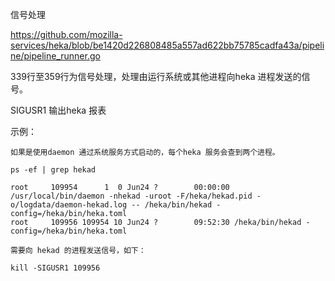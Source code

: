 


信号处理

https://github.com/mozilla-services/heka/blob/be1420d226808485a557ad622bb75785cadfa43a/pipeline/pipeline_runner.go

339行至359行为信号处理，处理由运行系统或其他进程向heka 进程发送的信号。

SIGUSR1 输出heka 报表

示例：
```
如果是使用daemon 通过系统服务方式启动的，每个heka 服务会查到两个进程。

ps -ef | grep hekad

root     109954      1  0 Jun24 ?        00:00:00 /usr/local/bin/daemon -nhekad -uroot -F/heka/hekad.pid -o/logdata/daemon-hekad.log -- /heka/bin/hekad -config=/heka/bin/heka.toml
root     109956 109954 10 Jun24 ?        09:52:30 /heka/bin/hekad -config=/heka/bin/heka.toml

需要向 hekad 的进程发送信号，如下：

kill -SIGUSR1 109956

```
